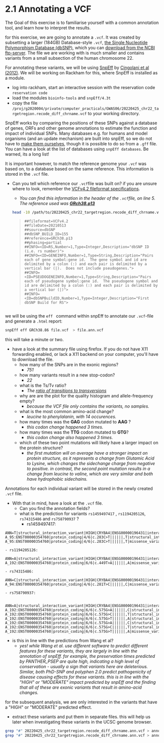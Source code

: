 # 2.1 Annotating a VCF
The Goal of this exercise is to familiarise yourself with a common annotation tool, and learn how to interpret the results.


for this exercise, we are going to annotate a ```.vcf```.
It was created by subsetting a larger (184GB) Database-style ```.vcf```, [the Single Nucleotide Polymorphism Database (dbSNP)](https://www.ncbi.nlm.nih.gov/books/NBK21088/), which you can [download from the NCBI ftp-server](https://ftp.ncbi.nlm.nih.gov/snp/latest_release/VCF/).
The file we are working with is much smaller and contains variants from a small subsection of the human chromosome 22.

For annotating these variants, we will be using [SnpEff](http://pcingola.github.io/SnpEff/) by [Cingolani et al (2012)](http://pcingola.github.io/SnpEff/adds/SnpEff_paper.pdf).
We will be working on Rackham for this, where SnpEff is installed as a module.

- log into rackham, start an interactive session with the reservation code ```reservation code```
- load the modules ```bioinfo-tools``` and ```snpEff/4.3t```
- copy the file ```/proj/g2020004/private/computer_practicals/GWAS06/20220425_chr22_targetregion.recode_diff_chrname.vcf``` to your working directory.


SnpEff works by comparing the positions of these SNPs against a database of genes, ORFs and other genome annotations to estimate the function and impact of individual SNPs.
Many databases e.g. for humans and model organisms (and an update mechanism) are built into snpEff, so we do not have to [make them ourselves](http://pcingola.github.io/SnpEff/se_buildingdb/), though it is possible to do so from a ```.gff``` file.
You can have a look at the list of databases using ```snpEff databases```. Be warned, its a long list!

It is important however, to match the reference genome your ```.vcf``` was based on, to a database based on the same reference. This information is stored in the ```.vcf``` file.  
- Can you tell which reference our ```.vcf```file was built on? if you are unsure where to look, remember the [VCFv4.2 fileformat specifications](https://samtools.github.io/hts-specs/VCFv4.2.pdf).
    - _You can find this information in the header of the ```.vcf```file, on line 5. The reference used was [**GRch38.p13**](https://www.ncbi.nlm.nih.gov/assembly/GCF_000001405.39/)_
    ```bash
    head -10 /path/to/20220425_chr22_targetregion.recode_diff_chrname.vcf
    ```

    >```
    >##fileformat=VCFv4.2
    >##fileDate=20210513
    >##source=dbSNP
    >##dbSNP_BUILD_ID=155
    >##reference=GRCh38.p13
    >##phasing=partial
    >##INFO=<ID=RS,Number=1,Type=Integer,Description="dbSNP ID (i.e. rs number)">
    >##INFO=<ID=GENEINFO,Number=1,Type=String,Description="Pairs each of gene symbol:gene id.  The gene symbol and id are delimited by a colon (:) and each pair is delimited by a vertical bar (|).  Does not include pseudogenes.">
    >##INFO=<ID=PSEUDOGENEINFO,Number=1,Type=String,Description="Pairs each of pseudogene symbol:gene id.  The pseudogene symbol and id are delimited by a colon (:) and each pair is delimited by a vertical bar (|)">
    >##INFO=<ID=dbSNPBuildID,Number=1,Type=Integer,Description="First dbSNP Build for RS">
    ```

we will be using the ```eff ``` command within snpEff to annotate our ```.vcf```-file and generate a ```.html``` report:

```bash
snpEff eff GRCh38.86 file.vcf  > file.ann.vcf
```

this will take a minute or two.
- have a look at the summary file using firefox. If you do not have X11 forwarding enabled, or lack a X11 backend on your computer, you'll have to download the file.
  - how many of the SNPs are in the exonic regions?  
    - _751_
  - how many variants result in a new stop-codon?  
    - _22_
  - what is the Ts/Tv ratio?
    -  _The [ratio of transitions to transversions](https://en.wikipedia.org/wiki/Point_mutation#Transition/transversion_categorization)_
  - why are are the plot for the quality histogram and allele-frequency empty?
    - _because the VCF file only contains the variants, no samples._
  - what is the most common amino-acid change?
    - _leucine to phenylalanin, with 14 occurences._
  - how many times was the **GAG** codon mutated to **AAG** ?  
    - _this codon change happened 3 times._
  - how many times was the **TTG** codon mutated to **GTG**?
      - _this codon change also happened 3 times._
  - which of these two point mutations will likely have a larger impact on the protein structure?
    - _the first mutation will on average have a stronger impact on protein structure, as it represents a change from Glutamic Acid to Lysine, which changes the sidechange charge from negative to positive. in contrast, the second point mutation results in a change from leucine to valine, which are very similar and both have hydrophobic sidechains._

Annotations for each individual variant will be stored in the newly created ```.vcf``` file.

- With that in mind,  have a look at the ```.vcf``` file.
  - Can you find the annotation fields?
  - what is the prediction for variants  ```rs1459497417``` , ```rs1194205126```, ```rs74315486``` and ``` rs758790937 ``` ?
    - rs1459497417:
```
ANN=T|structural_interaction_variant|HIGH|CRYBA4|ENSG00000196431|interaction|3LWK:A_32-A_95:ENST00000354760|protein_coding|4/6|c.283C>T||||||,T|structural_interaction_variant|HIGH|CRYBA4|ENSG00000196431|interaction|3LWK:A_55-A_95:ENST00000354760|protein_coding|4/6|c.283C>T||||||,T|missense_variant|MODERATE|CRYBA4|ENSG00000196431|transcript|ENST00000354760.3|protein_coding|4/6|c.283C>T|p.Arg95Trp|318/811|283/591|95/196||,T|non_coding_transcript_exon_variant|MODIFIER|CRYBA4|ENSG00000196431|transcript|ENST00000466315.1|processed_transcript|3/5|n.180C>T||||||
```

    - rs1194205126:
```
ANN=A|structural_interaction_variant|HIGH|CRYBA4|ENSG00000196431|interaction|3LWK:A_150-A_192:ENST00000354760|protein_coding|6/6|c.449T>A||||||,A|missense_variant|MODERATE|CRYBA4|ENSG00000196431|transcript|ENST00000354760.3|protein_coding|6/6|c.449T>A|p.Val150Asp|484/811|449/591|150/196||,A|non_coding_transcript_exon_variant|MODIFIER|CRYBA4|ENSG00000196431|transcript|ENST00000466315.1|processed_transcript|5/5|n.346T>A||||||
```
    - rs74315486:
```
ANN=C|structural_interaction_variant|HIGH|CRYBA4|ENSG00000196431|interaction|3LWK:A_33-A_94:ENST00000354760|protein_coding|4/6|c.281T>C||||||,C|missense_variant|MODERATE|CRYBA4|ENSG00000196431|transcript|ENST00000354760.3|protein_coding|4/6|c.281T>C|p.Phe94Ser|316/811|281/591|94/196||,C|non_coding_transcript_exon_variant|MODIFIER|CRYBA4|ENSG00000196431|transcript|ENST00000466315.1|processed_transcript|3/5|n.178T>C||||||
```
    - rs758790937:
```
	ANN=A|structural_interaction_variant|HIGH|CRYBA4|ENSG00000196431|interaction|3LWK:A_150-A_192:ENST00000354760|protein_coding|6/6|c.575G>A||||||,C|structural_interaction_variant|HIGH|CRYBA4|ENSG00000196431|interaction|3LWK:A_150-A_192:ENST00000354760|protein_coding|6/6|c.575G>C||||||,T|structural_interaction_variant|HIGH|CRYBA4|ENSG00000196431|interaction|3LWK:A_150-A_192:ENST00000354760|protein_coding|6/6|c.575G>T||||||,A|structural_interaction_variant|HIGH|CRYBA4|ENSG00000196431|interaction|3LWK:A_70-A_192:ENST00000354760|protein_coding|6/6|c.575G>A||||||,C|structural_interaction_variant|HIGH|CRYBA4|ENSG00000196431|interaction|3LWK:A_70-A_192:ENST00000354760|protein_coding|6/6|c.575G>C||||||,T|structural_interaction_variant|HIGH|CRYBA4|ENSG00000196431|interaction|3LWK:A_70-A_192:ENST00000354760|protein_coding|6/6|c.575G>T||||||,A|missense_variant|MODERATE|CRYBA4|ENSG00000196431|transcript|ENST00000354760.3|protein_coding|6/6|c.575G>A|p.Arg192His|610/811|575/591|192/196||,C|missense_variant|MODERATE|CRYBA4|ENSG00000196431|transcript|ENST00000354760.3|protein_coding|6/6|c.575G>C|p.Arg192Pro|610/811|575/591|192/196||,T|missense_variant|MODERATE|CRYBA4|ENSG00000196431|transcript|ENST00000354760.3|protein_coding|6/6|c.575G>T|p.Arg192Leu|610/811|575/591|192/196||,A|non_coding_transcript_exon_variant|MODIFIER|CRYBA4|ENSG00000196431|transcript|ENST00000466315.1|processed_transcript|5/5|n.472G>A||||||,C|non_coding_transcript_exon_variant|MODIFIER|CRYBA4|ENSG00000196431|transcript|ENST00000466315.1|processed_transcript|5/5|n.472G>C||||||,T|non_coding_transcript_exon_variant|MODIFIER|CRYBA4|ENSG00000196431|transcript|ENST00000466315.1|processed_transcript|5/5|n.472G>T||||||
```

  - is this in line with the predictions from Wang et al?
    - _yes! while Wang et al. use different software to predict different features for these variants, they are largely in line with the annotation of snpEff. for example, the preservation times  predicted by PANTHER_PSEP are quite high, indicating a high level of conservation - usually a sign that variants here are deleterious. Similar, both PhD-SNP and polyphen 2.0 predict pathogenicity of disease causing effects for these variants.
    this is in line with the "HIGH" or "MODERATE" impact predicted by snpEff and the finding that all of these are exonic variants that result in amino-acid changes._

for the subsequent analysis, we are only interested in the variants that have a "HIGH" or "MODERATE" predicted effect.

- extract these variants and put them in separate files. this will help us later when investigating these variants in the UCSC genome browser.
```bash
grep "#" 20220425_chr22_targetregion.recode_diff_chrname.ann.vcf > annot_mod.vcf && grep "MODERATE" 20220425_chr22_targetregion.recode_diff_chrname.ann.vcf >> annot_mod.vcf
grep "#" 20220425_chr22_targetregion.recode_diff_chrname.ann.vcf > annot_high.vcf && grep "HIGH" 20220425_chr22_targetregion.recode_diff_chrname.ann.vcf >> annot_high.vcf
```
